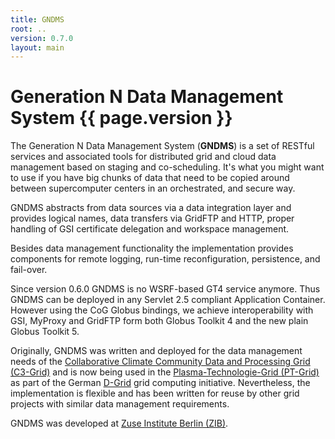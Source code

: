 ```yaml
---
title: GNDMS
root: ..
version: 0.7.0
layout: main
---
```


Generation N Data Management System {{ page.version }}
======================================================

The Generation N Data Management System (**GNDMS**) is a set of
RESTful services and associated tools
for distributed grid and cloud data management based on staging and
co-scheduling. It's what you might want to use if you have big chunks
of data that need to be copied around between supercomputer centers in
an orchestrated, and secure way.

GNDMS abstracts from data sources via a data integration layer and
provides logical names, data transfers via GridFTP and HTTP, proper
handling of GSI certificate delegation and workspace management.

Besides data management functionality the implementation provides
components for remote logging, run-time reconfiguration, persistence,
and fail-over.

Since version 0.6.0 GNDMS is no WSRF-based GT4 service anymore. Thus
GNDMS can be deployed in any Servlet 2.5 compliant Application
Container.  However using the CoG Globus bindings, we achieve
interoperability with GSI, MyProxy and GridFTP form both Globus
Toolkit 4 and the new plain Globus Toolkit 5.

Originally, GNDMS was written and deployed for the data management
needs of the [Collaborative Climate Community Data and Processing Grid (C3-Grid)](http://www.c3grid.de)
 and is now being used in the [Plasma-Technologie-Grid (PT-Grid)](http://www.pt-grid.de) as part of
the German [D-Grid](http://www.dgrid.de) grid computing initiative.
Nevertheless, the implementation is flexible and has been written for
reuse by other grid projects with similar data management
requirements.

GNDMS was developed at [Zuse Institute Berlin (ZIB)](http://www.zib.de).
